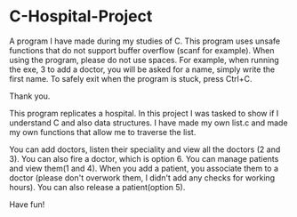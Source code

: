 # C-Hospital-Project
A program I have made during my studies of C. 
This program uses unsafe functions that do not support buffer overflow (scanf for example).
When using the program, please do not use spaces. For example, when running the exe, 3 to add a doctor, you will be asked for a name, simply write the first name. 
To safely exit when the program is stuck, press Ctrl+C.

Thank you.

This program replicates a hospital. In this project I was tasked to show if I understand C and also data structures. I have made my own list.c and made my own functions that allow me to traverse the list.

You can add doctors, listen their speciality and view all the doctors (2 and 3). You can also fire a doctor, which is option 6.
You can manage patients and view them(1 and 4). When you add a patient, you associate them to a doctor (please don't overwork them, I didn't add any checks for working hours).
You can also release a patient(option 5).

Have fun!
